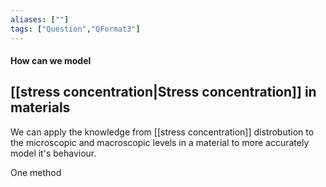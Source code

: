 ```yaml
---
aliases: [""]
tags: ["Question","QFormat3"]
---
```


#### How can we model
## [[stress concentration|Stress concentration]] in materials

We can apply the knowledge from [[stress concentration]] distrobution to the microscopic and macroscopic levels in a material to more accurately model it's behaviour.


One method 